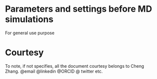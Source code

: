 # Parameters and settings before MD simulations

For general use purpose

# Courtesy

To note, if not specifies, all the document courtesy belongs to Cheng Zhang. @email @linkedin @ORCID @ twitter etc.
